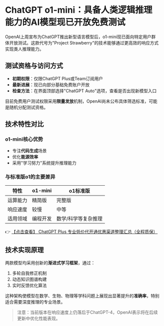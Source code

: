 # ChatGPT o1-mini：具备人类逻辑推理能力的AI模型现已开放免费测试

OpenAI上周宣布为ChatGPT推出新型语言模型后，o1-mini现已面向特定用户群体开放测试。这款代号为"Project Strawberry"的技术能够通过更高效的响应方式实现类人推理能力。

## 测试资格与访问方式

- **初期权限**：仅限ChatGPT Plus或Team订阅用户
- **最新进展**：现已向部分基础免费账户开放
- **检查方法**：在界面顶部选择"ChatGPT Auto"选项，查看是否出现新模型入口

目前免费用户测试权限采用**限量发放**机制，OpenAI尚未公布具体筛选标准，可能是随机分配测试资格。

## 技术特性对比

### o1-mini核心优势
- 专注**代码生成**场景
- 优化**能源效率**
- 采用"学习努力"系统提升推理能力

### 与标准版o1的主要差异
| 特性        | o1-mini               | o1标准版              |
|------------|-----------------------|----------------------|
| 运算能力    | 精简版                | 完整版               |
| 响应速度    | 较慢                  | 中等                 |
| 适用领域    | 编程开发              | 数学/科学等复杂推理   |

👉 [【点击查看】 ChatGPT Plus 专业低价代开通优惠渠道整理汇总（全程质保）](https://bit.ly/DaiKai)

## 技术实现原理
两款模型均采用创新的**渐进式学习框架**，通过：
1. 多轮自我修正机制
2. 动态知识图谱构建
3. 实时反馈优化算法

这种架构使模型在数学、生物、物理等学科问题上展现出显著提升的**准确率**，特别适合需要深度推理的专业场景。

> 注意：当前版本在响应速度上仍落后于ChatGPT-4，OpenAI表示将在后续更新中优化性能表现。